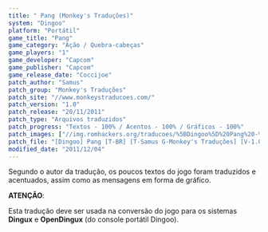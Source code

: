 ```yaml
---
title: " Pang (Monkey's Traduções)"
system: "Dingoo"
platform: "Portátil"
game_title: "Pang"
game_category: "Ação / Quebra-cabeças"
game_players: "1"
game_developer: "Capcom"
game_publisher: "Capcom"
game_release_date: "Coccijoe"
patch_author: "Samus"
patch_group: "Monkey's Traduções"
patch_site: "//www.monkeystraducoes.com/"
patch_version: "1.0"
patch_release: "20/11/2011"
patch_type: "Arquivos traduzidos"
patch_progress: "Textos - 100% / Acentos - 100% / Gráficos - 100%"
patch_images: ["//img.romhackers.org/traducoes/%5BDingoo%5D%20Pang%20-%20Monkey's%20Tradu%C3%A7%C3%B5es%20-%201.jpg","//img.romhackers.org/traducoes/%5BDingoo%5D%20Pang%20-%20Monkey's%20Tradu%C3%A7%C3%B5es%20-%202.png","//img.romhackers.org/traducoes/%5BDingoo%5D%20Pang%20-%20Monkey's%20Tradu%C3%A7%C3%B5es%20-%203.png"]
patch_file: "[Dingoo] Pang [T-BR] [T-Samus G-Monkey's Traduções] [V-1.0 P-100% A-2011].rar"
modified_date: "2011/12/04"
---
```

Segundo o autor da tradução, os poucos textos do jogo foram traduzidos e acentuados, assim como as mensagens em forma de gráfico.

<b>ATENÇÃO</b>:

Esta tradução deve ser usada na conversão do jogo para os sistemas <b>Dingux</b> e <b>OpenDingux</b> (do console portátil Dingoo).
